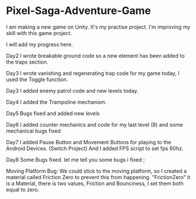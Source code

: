 # Pixel-Saga-Adventure-Game
I am making a new game on Unity. It's my practise project. I'm improving my skill with this game project.


I will add my progress here.

Day2
I wrote breakable ground code so a new element has been added to the traps section.

Day3
I wrote vanishing and regenerating trap code for my game today, I used the Toggle function.

Day3
I added enemy patrol code and new levels today.

Day4
I added the Trampoline mechanism.

Day5
Bugs fixed and added new levels

Day6
I added counter mechanics and code for my last level (8)
and some mechanical bugs fixed

Day7 
I added Pause Button and Movement Buttons for playing to the Android Devices. (Switch Project)
And I added FPS script to set fps 60hz.

Day8
Some Bugs fixed. 
let me tell you some bugs i fixed ;

Moving Platform Bug:
We could stick to the moving platform, so I created a material called Friction Zero to prevent this from happening.
"FrictionZero" it is a Material, there is two values, Friction and Bounciness, I set them both equal to zero.


